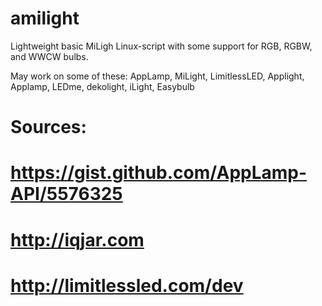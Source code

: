 # amilight
Lightweight basic MiLigh Linux-script with some support for RGB, RGBW, and WWCW bulbs.


May work on some of these: AppLamp, MiLight, LimitlessLED, Applight, Applamp, LEDme, dekolight, iLight, Easybulb


# Sources:
# https://gist.github.com/AppLamp-API/5576325
# http://iqjar.com
# http://limitlessled.com/dev
